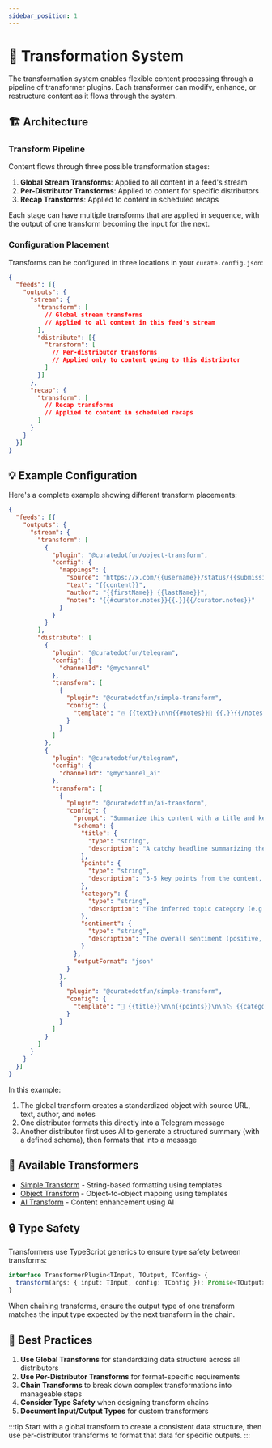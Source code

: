 ```yaml
---
sidebar_position: 1
---
```


# 🔄 Transformation System

The transformation system enables flexible content processing through a pipeline of transformer plugins. Each transformer can modify, enhance, or restructure content as it flows through the system.

## 🏗️ Architecture

### Transform Pipeline

Content flows through three possible transformation stages:

1. **Global Stream Transforms**: Applied to all content in a feed's stream
2. **Per-Distributor Transforms**: Applied to content for specific distributors
3. **Recap Transforms**: Applied to content in scheduled recaps

Each stage can have multiple transforms that are applied in sequence, with the output of one transform becoming the input for the next.

### Configuration Placement

Transforms can be configured in three locations in your `curate.config.json`:

```json
{
  "feeds": [{
    "outputs": {
      "stream": {
        "transform": [
          // Global stream transforms
          // Applied to all content in this feed's stream
        ],
        "distribute": [{
          "transform": [
            // Per-distributor transforms
            // Applied only to content going to this distributor
          ]
        }]
      },
      "recap": {
        "transform": [
          // Recap transforms
          // Applied to content in scheduled recaps
        ]
      }
    }
  }]
}
```

## 💡 Example Configuration

Here's a complete example showing different transform placements:

```json
{
  "feeds": [{
    "outputs": {
      "stream": {
        "transform": [
          {
            "plugin": "@curatedotfun/object-transform",
            "config": {
              "mappings": {
                "source": "https://x.com/{{username}}/status/{{submissionId}}",
                "text": "{{content}}",
                "author": "{{firstName}} {{lastName}}",
                "notes": "{{#curator.notes}}{{.}}{{/curator.notes}}"
              }
            }
          }
        ],
        "distribute": [
          {
            "plugin": "@curatedotfun/telegram",
            "config": {
              "channelId": "@mychannel"
            },
            "transform": [
              {
                "plugin": "@curatedotfun/simple-transform",
                "config": {
                  "template": "🔥 {{text}}\n\n{{#notes}}📝 {{.}}{{/notes}}\n\n👤 {{author}}\n\n🔗 {{source}}"
                }
              }
            ]
          },
          {
            "plugin": "@curatedotfun/telegram",
            "config": {
              "channelId": "@mychannel_ai"
            },
            "transform": [
              {
                "plugin": "@curatedotfun/ai-transform",
                "config": {
                  "prompt": "Summarize this content with a title and key points",
                  "schema": {
                    "title": {
                      "type": "string",
                      "description": "A catchy headline summarizing the content"
                    },
                    "points": {
                      "type": "string",
                      "description": "3-5 key points from the content, one per line"
                    },
                    "category": {
                      "type": "string",
                      "description": "The inferred topic category (e.g., DeFi, NFTs, Layer2)"
                    },
                    "sentiment": {
                      "type": "string",
                      "description": "The overall sentiment (positive, neutral, or negative)"
                    }
                  },
                  "outputFormat": "json"
                }
              },
              {
                "plugin": "@curatedotfun/simple-transform",
                "config": {
                  "template": "📢 {{title}}\n\n{{points}}\n\n🏷️ {{category}} ({{sentiment}})\n\n🔗 {{source}}"
                }
              }
            ]
          }
        ]
      }
    }
  }]
}
```

In this example:

1. The global transform creates a standardized object with source URL, text, author, and notes
2. One distributor formats this directly into a Telegram message
3. Another distributor first uses AI to generate a structured summary (with a defined schema), then formats that into a message

## 🔌 Available Transformers

- [Simple Transform](./simple-transform.md) - String-based formatting using templates
- [Object Transform](./object-transform.md) - Object-to-object mapping using templates
- [AI Transform](./ai-transform.md) - Content enhancement using AI

## 🔒 Type Safety

Transformers use TypeScript generics to ensure type safety between transforms:

```typescript
interface TransformerPlugin<TInput, TOutput, TConfig> {
  transform(args: { input: TInput, config: TConfig }): Promise<TOutput>;
}
```

When chaining transforms, ensure the output type of one transform matches the input type expected by the next transform in the chain.

## 🚀 Best Practices

1. **Use Global Transforms** for standardizing data structure across all distributors
2. **Use Per-Distributor Transforms** for format-specific requirements
3. **Chain Transforms** to break down complex transformations into manageable steps
4. **Consider Type Safety** when designing transform chains
5. **Document Input/Output Types** for custom transformers

:::tip
Start with a global transform to create a consistent data structure, then use per-distributor transforms to format that data for specific outputs.
:::
